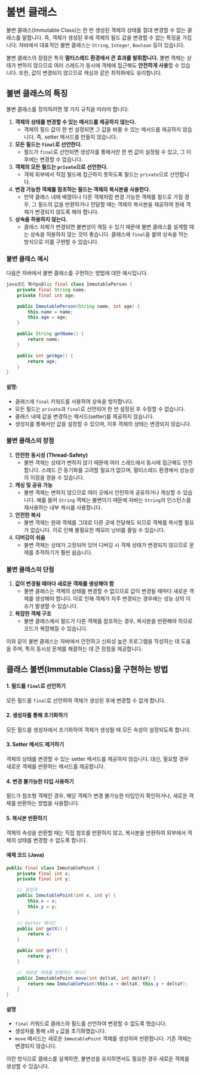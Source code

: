 # 불변 클래스

불변 클래스(Immutable Class)는 한 번 생성된 객체의 상태를 절대 변경할 수 없는 클래스를 말합니다. 즉, 객체가 생성된 후에 객체의 필드 값을 변경할 수 없는 특징을 가집니다. 자바에서 대표적인 불변 클래스는 `String`, `Integer`, `Boolean` 등이 있습니다.

불변 클래스의 장점은 특히 **멀티스레드 환경에서 큰 효과를 발휘합니다.** 불변 객체는 상태가 변하지 않으므로 여러 스레드가 동시에 객체에 접근해도 **안전하게 사용**할 수 있습니다. 또한, 값이 변경되지 않으므로 캐싱과 같은 최적화에도 유리합니다.

## 불변 클래스의 특징

불변 클래스를 정의하려면 몇 가지 규칙을 따라야 합니다:

1. **객체의 상태를 변경할 수 있는 메서드를 제공하지 않는다.**
   * 객체의 필드 값이 한 번 설정되면 그 값을 바꿀 수 있는 메서드를 제공하지 않습니다. 즉, setter 메서드를 만들지 않습니다.
2. **모든 필드는 `final`로 선언한다.**
   * 필드가 `final`로 선언되면 생성자를 통해서만 한 번 값이 설정될 수 있고, 그 이후에는 변경할 수 없습니다.
3. **객체의 모든 필드는 `private`으로 선언한다.**
   * 객체 외부에서 직접 필드에 접근하지 못하도록 필드는 `private`으로 선언합니다.
4. **변경 가능한 객체를 참조하는 필드는 객체의 복사본을 사용한다.**
   * 만약 클래스 내에 배열이나 다른 객체처럼 변경 가능한 객체를 필드로 가질 경우, 그 필드의 값을 반환하거나 전달할 때는 객체의 복사본을 제공하여 원래 객체가 변경되지 않도록 해야 합니다.
5. **상속을 허용하지 않는다.**
   * 클래스 자체가 변경되면 불변성이 깨질 수 있기 때문에 불변 클래스를 설계할 때는 상속을 허용하지 않는 것이 좋습니다. 클래스에 `final`을 붙여 상속을 막는 방식으로 이를 구현할 수 있습니다.

### 불변 클래스 예시

다음은 자바에서 불변 클래스를 구현하는 방법에 대한 예시입니다.

```java
java코드 복사public final class ImmutablePerson {
    private final String name;
    private final int age;

    public ImmutablePerson(String name, int age) {
        this.name = name;
        this.age = age;
    }

    public String getName() {
        return name;
    }

    public int getAge() {
        return age;
    }
}
```

#### **설명:**

* 클래스에 `final` 키워드를 사용하여 상속을 방지합니다.
* 모든 필드는 `private`과 `final`로 선언되어 한 번 설정된 후 수정할 수 없습니다.
* 클래스 내에 값을 변경하는 메서드(setter)를 제공하지 않습니다.
* 생성자를 통해서만 값을 설정할 수 있으며, 이후 객체의 상태는 변경되지 않습니다.

### 불변 클래스의 장점

1. **안전한 동시성 (Thread-Safety)**
   * 불변 객체는 상태가 변하지 않기 때문에 여러 스레드에서 동시에 접근해도 안전합니다. 스레드 간 동기화를 고려할 필요가 없으며, 멀티스레드 환경에서 성능상의 이점을 얻을 수 있습니다.
2. **캐싱 및 공유 가능**
   * 불변 객체는 변하지 않으므로 여러 곳에서 안전하게 공유하거나 캐싱할 수 있습니다. 예를 들어 `String` 객체는 불변이기 때문에 자바는 `String`의 인스턴스를 재사용하는 내부 캐시를 사용합니다.
3. **안전한 복사**
   * 불변 객체는 원래 객체를 그대로 다른 곳에 전달해도 되므로 객체를 복사할 필요가 없습니다. 이로 인해 불필요한 메모리 낭비를 줄일 수 있습니다.
4. **디버깅이 쉬움**
   * 불변 객체는 상태가 고정되어 있어 디버깅 시 객체 상태가 변경되지 않으므로 문제를 추적하기가 훨씬 쉽습니다.

### 불변 클래스의 단점

1. **값이 변경될 때마다 새로운 객체를 생성해야 함**
   * 불변 클래스는 객체의 상태를 변경할 수 없으므로 값이 변경될 때마다 새로운 객체를 생성해야 합니다. 이로 인해 객체가 자주 변경되는 경우에는 성능 상의 이슈가 발생할 수 있습니다.
2. **복잡한 객체 구조**
   * 불변 클래스에서 필드가 다른 객체를 참조하는 경우, 복사본을 반환해야 하므로 코드가 복잡해질 수 있습니다.

이와 같이 불변 클래스는 자바에서 안전하고 신뢰성 높은 프로그램을 작성하는 데 도움을 주며, 특히 동시성 문제를 해결하는 데 큰 장점을 제공합니다.

## 클래스 불변(Immutable Class)을 구현하는 방법

#### 1. 필드를 `final`로 선언하기

모든 필드를 `final`로 선언하여 객체가 생성된 후에 변경할 수 없게 합니다.

#### 2. 생성자를 통해 초기화하기

모든 필드를 생성자에서 초기화하여 객체가 생성될 때 모든 속성이 설정되도록 합니다.

#### 3. Setter 메서드 제거하기

객체의 상태를 변경할 수 있는 setter 메서드를 제공하지 않습니다. 대신, 필요할 경우 새로운 객체를 반환하는 메서드를 제공합니다.

#### 4. 변경 불가능한 타입 사용하기

필드가 참조형 객체인 경우, 해당 객체가 변경 불가능한 타입인지 확인하거나, 새로운 객체를 반환하는 방법을 사용합니다.

#### 5. 복사본 반환하기

객체의 속성을 반환할 때는 직접 참조를 반환하지 않고, 복사본을 반환하여 외부에서 객체의 상태를 변경할 수 없도록 합니다.

#### 예제 코드 (Java)

```java
public final class ImmutablePoint {
    private final int x;
    private final int y;

    // 생성자
    public ImmutablePoint(int x, int y) {
        this.x = x;
        this.y = y;
    }

    // Getter 메서드
    public int getX() {
        return x;
    }

    public int getY() {
        return y;
    }

    // 새로운 객체를 반환하는 메서드
    public ImmutablePoint move(int deltaX, int deltaY) {
        return new ImmutablePoint(this.x + deltaX, this.y + deltaY);
    }
}

```

#### 설명

* `final` 키워드로 클래스와 필드를 선언하여 변경할 수 없도록 했습니다.
* 생성자를 통해 `x`와 `y` 값을 초기화했습니다.
* `move` 메서드는 새로운 `ImmutablePoint` 객체를 생성하여 반환합니다. 기존 객체는 변경되지 않습니다.

이런 방식으로 클래스를 설계하면, 불변성을 유지하면서도 필요한 경우 새로운 객체를 생성할 수 있습니다.

